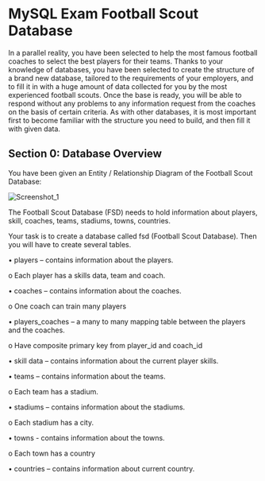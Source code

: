 <h1>MySQL Exam Football Scout Database</h1>
<p>In a parallel reality, you have been selected to help the most famous football coaches to select the best players for their teams. Thanks to your knowledge of databases, you have been selected to create the structure of a brand new database, tailored to the requirements of your employers, and to fill it in with a huge amount of data collected for you by the most experienced football scouts. Once the base is ready, you will be able to respond without any problems to any information request from the coaches on the basis of certain criteria. As with other databases, it is most important first to become familiar with the structure you need to build, and then fill it with given data.</p>
<h2>Section 0: Database Overview</h2>
<p>You have been given an Entity / Relationship Diagram of the Football Scout Database:</p>

![Screenshot_1](https://user-images.githubusercontent.com/73018624/215264695-39decd0b-3214-4d47-b598-90c29240fd5b.jpg)

<p>The Football Scout Database (FSD) needs to hold information about players, skill, coaches, teams, stadiums, towns, countries.</p>
<p>Your task is to create a database called fsd (Football Scout Database). Then you will have to create several tables.</p>
<p>•	players – contains information about the players.</p>
<p>o	Each player has a skills data, team and coach.</p>
<p>•	coaches – contains information about the coaches.</p>
<p>o	One coach can train many players</p>
<p>•	players_coaches – a many to many mapping table between the players and the coaches.</p>
<p>o	Have composite primary key from player_id and coach_id </p>
<p>•	skill data – contains information about the current player skills.</p>
<p>•	teams – contains information about the teams.</p>
<p>o	Each team has a stadium.</p>
<p>•	stadiums – contains information about the stadiums.</p>
<p>o	Each stadium has a city.</p>
<p>•	towns - contains information about the towns.</p>
<p>o	Each town has a country</p>
<p>•	countries – contains information about current country.</p>
<p></p>
<p></p>
<p></p>
<p></p>
<p></p>
<p></p>
<p></p>
<p></p>
<p></p>
<p></p>
<p></p>
<p></p>
<p></p>
<p></p>
<p></p>
<p></p>
<p></p>
<p></p>
<p></p>
<p></p>
<p></p>
<p></p>
